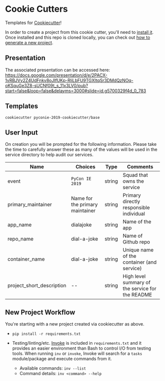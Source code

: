 # Cookie Cutters

Templates for [Cookiecutter](https://cookiecutter.readthedocs.io/en/latest/)!

In order to create a project from this cookie cutter, you'll need to [install it](https://cookiecutter.readthedocs.io/en/latest/installation.html). Once installed and this repo is cloned locally, you can check out [how to generate a new project](https://cookiecutter.readthedocs.io/en/latest/usage.html#generate-your-project).

## Presentation
The associated presentation can be accessed here: https://docs.google.com/presentation/d/e/2PACX-1vRBJVv2Z4UdFnkv8oJIfUKp-RliLbFU9TGXItqSr3DMdQzNOq-oKSquGe3Z8-sUCNf09t_s_11x3LV0/pub?start=false&loop=false&delayms=3000#slide=id.g5700329f4d_0_783

## Templates

`cookiecutter pyconie-2019-cookiecutter/base`

## User Input

On creation you will be prompted for the following information.
Please take the time to carefully answer these as many of the values will be used in the
service directory to help audit our services.

|Name|Choices|Type|Comments|
| -- | -- | -- | -- |
| event | `PyCon IE 2019` | string | Squad that owns the service |
| primary_maintainer | Name for the primary maintainer | string   | Primary directly responsible individual |
| app_name | dialajoke | string   | Name of the app |
| repo_name | dial-a-joke |  string  | Name of Github repo |
| container_name | dial-a-joke | string   | Unique name of the container (and service) |
| project_short_description | -- | string   | High level summary of the service for the README |

## New Project Workflow

You're starting with a new project created via cookiecutter as above.

* `pip install -r requirements.txt`


* Testing/linting/etc.  [Invoke](http://www.pyinvoke.org/) is included in
  `requirements.txt` and it provides an easier environment than Bash to control
  I/O from testing tools. When running `inv` or `invoke`, Invoke will search
  for a `tasks` module/package and execute commands from it.
  * Available commands: `inv --list`
  * Command details: `inv <command> --help`
